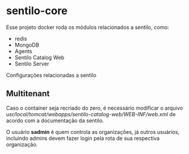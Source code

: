 # sentilo-core
Esse projeto docker roda os módulos relacionados a sentilo, como:
* redis
* MongoDB
* Agents 
* Sentilo Catalog Web
* Sentilo Server

Configurações relacionadas a sentilo 

## Multitenant 
Caso o container seja recriado do zero, é necessário modificar o arquivo
_usr/local/tomcat/webapps/sentilo-catalog-web/WEB-INF/web.xml_ de acordo com
a documentação da sentilo.

O usuário **sadmin** é quem controla as organizações, já outros usuários, incluindo admins
devem fazer login pela rota de sua respectiva organização.